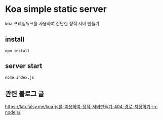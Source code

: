 # Koa simple static server
koa 프레임워크를 사용하여 간단한 정적 서버 만들기

## install
```
npm install
```

## server start
```
node index.js
```

## 관련 블로그 글
https://lab.falsy.me/koa-js를-이용하여-정적-서버만들기-404-경로-지정하기-in-nodejs/